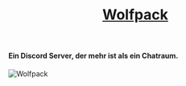 <header class="header active" data-header="">
  <div class="container">
    <h1> <a href="#" class="logo" style="text-align:center">Wolfpack</a> </h1>
    </div>
</header>
      <h4>Ein Discord Server, der mehr ist als ein Chatraum.</h4>
      <img src="https://wolfpack-rudel.eu/HH.jpg" alt="Wolfpack">

<!--

**Here are some ideas to get you started:**

🙋‍♀️ A short introduction - what is your organization all about?
🌈 Contribution guidelines - how can the community get involved?
👩‍💻 Useful resources - where can the community find your docs? Is there anything else the community should know?
🍿 Fun facts - what does your team eat for breakfast?
🧙 Remember, you can do mighty things with the power of [Markdown](https://docs.github.com/github/writing-on-github/getting-started-with-writing-and-formatting-on-github/basic-writing-and-formatting-syntax)
-->
